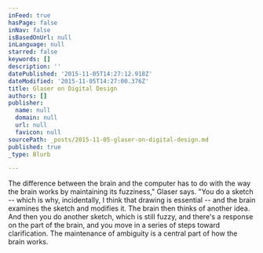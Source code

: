```yaml
---
inFeed: true
hasPage: false
inNav: false
isBasedOnUrl: null
inLanguage: null
starred: false
keywords: []
description: ''
datePublished: '2015-11-05T14:27:12.918Z'
dateModified: '2015-11-05T14:27:00.376Z'
title: Glaser on Digital Design
authors: []
publisher:
  name: null
  domain: null
  url: null
  favicon: null
sourcePath: _posts/2015-11-05-glaser-on-digital-design.md
published: true
_type: Blurb

---
```

The difference between the brain and the computer has to do with the way the brain works by maintaining its fuzziness," Glaser says. "You do a sketch -- which is why, incidentally, I think that drawing is essential -- and the brain examines the sketch and modifies it. The brain then thinks of another idea. And then you do another sketch, which is still fuzzy, and there's a response on the part of the brain, and you move in a series of steps toward clarification. The maintenance of ambiguity is a central part of how the brain works.